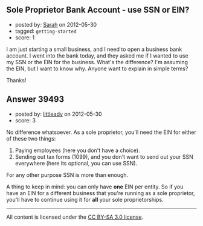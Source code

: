 ## Sole Proprietor Bank Account - use SSN or EIN?

- posted by: [Sarah](https://stackexchange.com/users/-1/18151-sarah) on 2012-05-30
- tagged: `getting-started`
- score: 1

I am just starting a small business, and I need to open a business bank account. I went into the bank today, and they asked me if I wanted to use my SSN or the EIN for the business. What's the difference? I'm assuming the EIN, but I want to know why. Anyone want to explain in simple terms? 

Thanks!


## Answer 39493

- posted by: [littleadv](https://stackexchange.com/users/-1/13808-littleadv) on 2012-05-30
- score: 3

No difference whatsoever. As a sole proprietor, you'll need the EIN for either of these two things:

1. Paying employees (here you don't have a choice).
2. Sending out tax forms (1099), and you don't want to send out your SSN everywhere (here its optional, you can use SSN).

For any other purpose SSN is more than enough.

A thing to keep in mind: you can only have **one** EIN per entity. So if you have an EIN for a different business that you're running as a sole proprietor, you'll have to continue using it for **all** your sole proprietorships.



---

All content is licensed under the [CC BY-SA 3.0 license](https://creativecommons.org/licenses/by-sa/3.0/).
